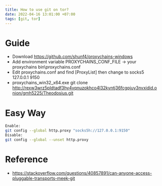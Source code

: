 ```yaml
---
title: How to use git on tor?
date: 2022-04-16 13:01:00 +07:00
tags: [git, tor]
---
```


# Guide
- Download https://github.com/shunf4/proxychains-windows
- Add environment variable PROXYCHAINS_CONF_FILE -> your proxychains bin\proxychains.conf
- Edit proxychains.conf and find [ProxyList] then change to socks5 127.0.0.1 9150
- proxychains_win32_x64.exe git clone http://rexw3wrz5pldtadf3hy4vqnuzokhco4l32kyntj36fcgpjuy3nvxidid.onion/gmh5225/Theodosius.git

# Easy Way
```bash
Enable:
git config --global http.proxy "socks5h://127.0.0.1:9150"
Disable:
git config --global --unset http.proxy
```


# Reference
- https://stackoverflow.com/questions/40857891/can-anyone-access-pluggable-transports-meek-git
